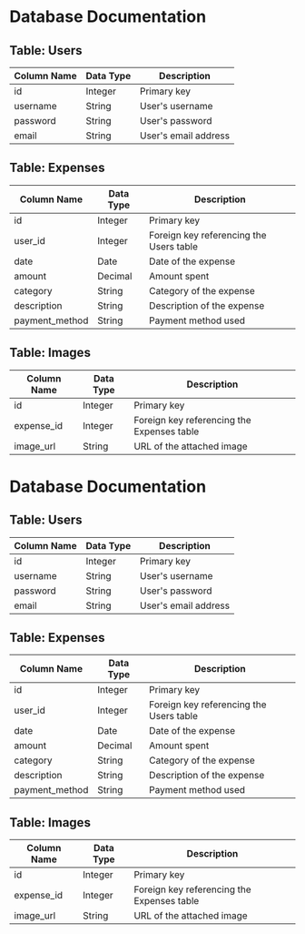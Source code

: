 # Database Documentation

## Table: Users

| Column Name | Data Type | Description |
|-------------|----------|-------------|
| id          | Integer  | Primary key |
| username    | String   | User's username |
| password    | String   | User's password |
| email       | String   | User's email address |

## Table: Expenses

| Column Name | Data Type | Description |
|-------------|----------|-------------|
| id          | Integer  | Primary key |
| user_id     | Integer  | Foreign key referencing the Users table |
| date        | Date     | Date of the expense |
| amount      | Decimal  | Amount spent |
| category    | String   | Category of the expense |
| description | String   | Description of the expense |
| payment_method | String | Payment method used |

## Table: Images

| Column Name | Data Type | Description |
|-------------|----------|-------------|
| id          | Integer  | Primary key |
| expense_id  | Integer  | Foreign key referencing the Expenses table |
| image_url   | String   | URL of the attached image |
# Database Documentation

## Table: Users

| Column Name | Data Type | Description |
|-------------|----------|-------------|
| id          | Integer  | Primary key |
| username    | String   | User's username |
| password    | String   | User's password |
| email       | String   | User's email address |

## Table: Expenses

| Column Name | Data Type | Description |
|-------------|----------|-------------|
| id          | Integer  | Primary key |
| user_id     | Integer  | Foreign key referencing the Users table |
| date        | Date     | Date of the expense |
| amount      | Decimal  | Amount spent |
| category    | String   | Category of the expense |
| description | String   | Description of the expense |
| payment_method | String | Payment method used |

## Table: Images

| Column Name | Data Type | Description |
|-------------|----------|-------------|
| id          | Integer  | Primary key |
| expense_id  | Integer  | Foreign key referencing the Expenses table |
| image_url   | String   | URL of the attached image |
